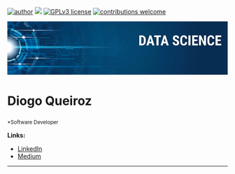 [![author](https://img.shields.io/badge/author-carlosfab-red.svg)](https://www.linkedin.com/in/carlosfab) [![](https://img.shields.io/badge/python-3.7+-blue.svg)](https://www.python.org/downloads/release/python-365/) [![GPLv3 license](https://img.shields.io/badge/License-GPLv3-blue.svg)](http://perso.crans.org/besson/LICENSE.html) [![contributions welcome](https://img.shields.io/badge/contributions-welcome-brightgreen.svg?style=flat)](https://github.com/diogoqds)

<p align="center">
  <img src="banner.png" >
</p>

# Diogo Queiroz
<sub>*Software Developer</sub>


**Links:**
* [LinkedIn](https://www.linkedin.com/in/diogo-queiroz/)
* [Medium](https://medium.com/@diogo.qds97)


---




